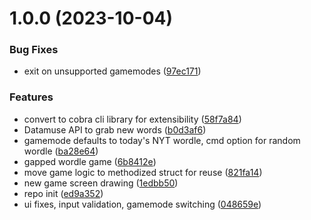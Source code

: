 # 1.0.0 (2023-10-04)


### Bug Fixes

* exit on unsupported gamemodes ([97ec171](https://github.com/Jellayy/wordler/commit/97ec1716af2fa2d9300d839c946f99db780a8519))


### Features

* convert to cobra cli library for extensibility ([58f7a84](https://github.com/Jellayy/wordler/commit/58f7a84be393e586b08451995179dd9a430033b1))
* Datamuse API to grab new words ([b0d3af6](https://github.com/Jellayy/wordler/commit/b0d3af637e3136e43ff29881982927f4315fb2a5))
* gamemode defaults to today's NYT wordle, cmd option for random wordle ([ba28e64](https://github.com/Jellayy/wordler/commit/ba28e644fcf06a9b54c0f013f0dbab95fef06fd6))
* gapped wordle game ([6b8412e](https://github.com/Jellayy/wordler/commit/6b8412ec84b1b60dca027bf98817b1e1e1be5676))
* move game logic to methodized struct for reuse ([821fa14](https://github.com/Jellayy/wordler/commit/821fa14a6fcb5130f4f309e0e65dc7edc53bc404))
* new game screen drawing ([1edbb50](https://github.com/Jellayy/wordler/commit/1edbb50322618b8df3931a5208e5160d440eb0ec))
* repo init ([ed9a352](https://github.com/Jellayy/wordler/commit/ed9a35262fc2072ff44552795ac2a9f00248e56b))
* ui fixes, input validation, gamemode switching ([048659e](https://github.com/Jellayy/wordler/commit/048659e8fd63c6652630d3a37db0312c02a3ebda))
